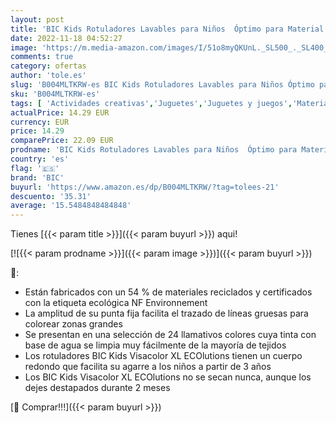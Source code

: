 ```yaml
---
layout: post
title: 'BIC Kids Rotuladores Lavables para Niños  Óptimo para Material Escolar  Visacolor XL  Punta Gruesa  Con Etiqueta Ecológica  Caja de 48  Multicolor'
date: 2022-11-18 04:52:27
image: 'https://m.media-amazon.com/images/I/51o8myQKUnL._SL500_._SL400_.jpg'
comments: true
category: ofertas
author: 'tole.es'
slug: 'B004MLTKRW-es BIC Kids Rotuladores Lavables para Niños Óptimo para...'
sku: 'B004MLTKRW-es'
tags: [ 'Actividades creativas','Juguetes','Juguetes y juegos','Material de escritura y dibujo para niños','Rotuladores de colores para niños','bic','escolar','material','rotuladores','🇪🇸', ]
actualPrice: 14.29 EUR
currency: EUR
price: 14.29
comparePrice: 22.09 EUR
prodname: 'BIC Kids Rotuladores Lavables para Niños  Óptimo para Material Escolar  Visacolor XL  Punta Gruesa  Con Etiqueta Ecológica  Caja de 48  Multicolor'
country: 'es'
flag: '🇪🇸'
brand: 'BIC'
buyurl: 'https://www.amazon.es/dp/B004MLTKRW/?tag=tolees-21'
descuento: '35.31'
average: '15.5484848484848'
---
```


Tienes [{{< param title >}}]({{< param buyurl >}}) aqui!

[![{{< param prodname >}}]({{< param image >}})]({{< param buyurl >}})

🔎:

- Están fabricados con un 54 % de materiales reciclados y certificados con la etiqueta ecológica NF Environnement
- La amplitud de su punta fija facilita el trazado de líneas gruesas para colorear zonas grandes
- Se presentan en una selección de 24 llamativos colores cuya tinta con base de agua se limpia muy fácilmente de la mayoría de tejidos
- Los rotuladores BIC Kids Visacolor XL ECOlutions tienen un cuerpo redondo que facilita su agarre a los niños a partir de 3 años
- Los BIC Kids Visacolor XL ECOlutions no se secan nunca, aunque los dejes destapados durante 2 meses

[🛒 Comprar!!!]({{< param buyurl >}})
